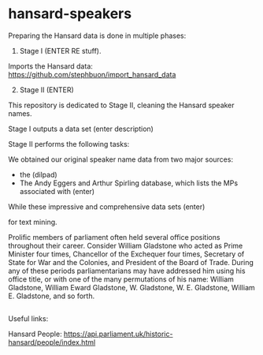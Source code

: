 # hansard-speakers


Preparing the Hansard data is done in multiple phases: 

1) Stage I (ENTER RE stuff). 

Imports the Hansard data: https://github.com/stephbuon/import_hansard_data

2) Stage II (ENTER) 

This repository is dedicated to Stage II, cleaning the Hansard speaker names. 

Stage I outputs a data set (enter description)

Stage II performs the following tasks: 

We obtained our original speaker name data from two major sources: 

- the (dilpad)
- The Andy Eggers and Arthur Spirling database, which lists the MPs associated with (enter) 

While these impressive and comprehensive data sets (enter) 

for text mining. 


Prolific members of parliament often held several office positions throughout their career. Consider William Gladstone who acted as Prime Minister four times, Chancellor of the Exchequer four times, Secretary of State for War and the Colonies, and President of the Board of Trade. During any of these periods parliamentarians may have addressed him using his office title, or with one of the many permutations of his name: William Gladstone, William Eward Gladstone, W. Gladstone, W. E. Gladstone, William E. Gladstone, and so forth. 



##

Useful links: 

Hansard People: https://api.parliament.uk/historic-hansard/people/index.html
